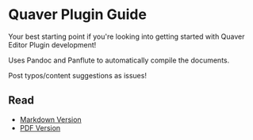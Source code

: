 # Quaver Plugin Guide

Your best starting point if you're looking into getting started with Quaver
Editor Plugin development!

Uses Pandoc and Panflute to automatically compile the documents.

Post typos/content suggestions as issues!

## Read

- [Markdown Version](https://github.com/IceDynamix/QuaverPluginGuide/blob/master/quaver_plugin_guide.md)
- [PDF Version](https://github.com/IceDynamix/QuaverPluginGuide/blob/master/quaver_plugin_guide.pdf)
